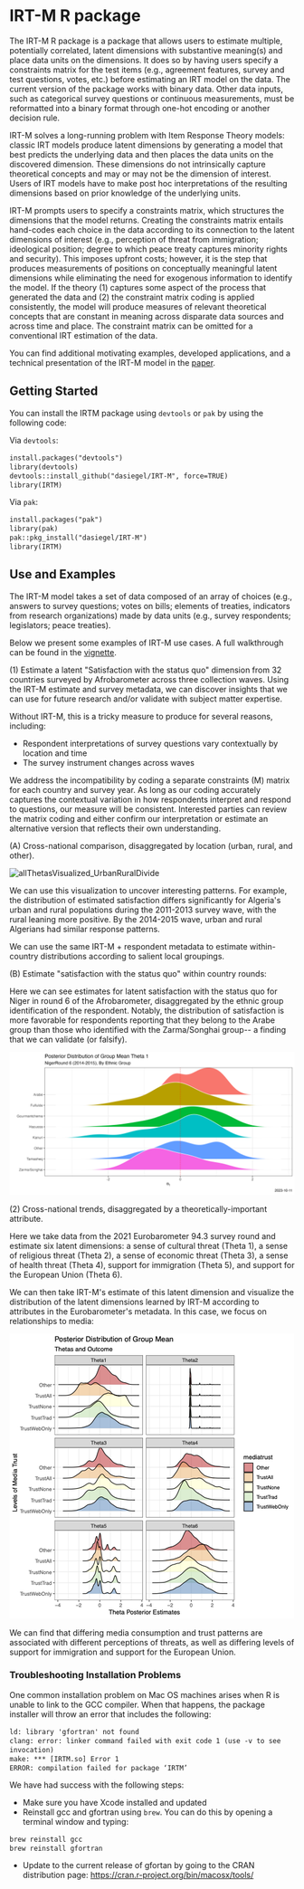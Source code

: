 # IRT-M R package

The IRT-M R package is a package that allows users to estimate multiple, potentially correlated, latent dimensions with substantive meaning\(s\) and place data units on the dimensions. It does so by having users specify a constraints matrix for the test items (e.g., agreement features, survey and test questions, votes, etc.) before estimating an IRT model on the data.
The current version of the package works with binary data. Other data inputs, such as categorical survey questions or continuous measurements, must be reformatted into a binary format through one-hot encoding or another decision rule. 

IRT-M solves a long-running problem with Item Response Theory models: classic IRT models produce latent dimensions by generating a model that best predicts the underlying data and then places the data units on the discovered dimension. These dimensions do not intrinsically capture theoretical concepts and may or may not be the dimension of interest. Users of IRT models have to make post hoc interpretations of the resulting dimensions based on prior knowledge of the underlying units. 

IRT-M prompts users to specify a constraints matrix, which structures the dimensions that the model returns. Creating the constraints matrix entails hand-codes each choice in the data according to its connection to the latent dimensions of interest (e.g., perception of threat from immigration; ideological position; degree to which peace treaty captures minority rights and security). This imposes upfront costs; however, it is the step that produces measurements of positions on conceptually meaningful latent dimensions while eliminating the need for exogenous information to identify the model. If the theory (1) captures some aspect of the process that generated the data and (2) the constraint matrix coding is applied consistently, the model will produce measures of relevant theoretical concepts that are constant in meaning across disparate data sources and across time and place. The constraint matrix can be omitted for a conventional IRT estimation of the data. 

You can find additional motivating examples, developed applications, and a technical presentation of the IRT-M model in the [paper](https://arxiv.org/abs/2111.11979). 

## Getting Started

You can install the IRTM package using `devtools` or `pak` by using the following code:

Via `devtools`:

```
install.packages("devtools")
library(devtools)
devtools::install_github("dasiegel/IRT-M", force=TRUE)
library(IRTM)
```

Via `pak`:

```
install.packages("pak")
library(pak)
pak::pkg_install("dasiegel/IRT-M")
library(IRTM)
```

## Use and Examples

The IRT-M model takes a set of data composed of an array of choices (e.g., answers to survey questions; votes on bills; elements of treaties, indicators from research organizations) made by data units (e.g., survey respondents; legislators; peace treaties). 

Below we present some examples of IRT-M use cases. A full walkthrough can be found in the [vignette](https://github.com/dasiegel/IRT-M/blob/master/vignettes/introduction.Rmd).

(1) Estimate a latent "Satisfaction with the status quo" dimension from 32 countries surveyed by Afrobarometer across three collection waves. Using the IRT-M estimate and survey metadata, we can discover insights that we can use for future research and\/or validate with subject matter expertise.  

Without IRT-M, this is a tricky measure to produce for several reasons, including:
- Respondent interpretations of survey questions vary contextually by location and time
- The survey instrument changes across waves

We address the incompatibility by coding a separate constraints (M) matrix for each country and survey year. As long as our coding accurately captures the contextual variation in how respondents interpret and respond to questions, our measure will be consistent. Interested parties can review the matrix coding and either confirm our interpretation or estimate an alternative version that reflects their own understanding.
 
(A) Cross-national comparison, disaggregated by location (urban, rural, and other).

![allThetasVisualized_UrbanRuralDivide](https://github.com/dasiegel/IRT-M/assets/10012916/65dffdf3-8a9a-4222-b897-53ead9a7e0d1)

We can use this visualization to uncover interesting patterns. For example, the distribution of estimated satisfaction differs significantly for Algeria's urban and rural populations during the 2011-2013 survey wave, with the rural leaning more positive. By the 2014-2015 wave, urban and rural Algerians had similar response patterns. 

We can use the same IRT-M + respondent metadata to estimate within-country distributions according to salient local groupings. 

(B) Estimate "satisfaction with the status quo" within country rounds:

Here we can see estimates for latent satisfaction with the status quo for Niger in round 6 of the Afrobarometer, disaggregated by the ethnic group identification of the respondent. Notably, the distribution of satisfaction is more favorable for respondents reporting that they belong to the Arabe group than those who identified with the Zarma/Songhai group-- a finding that we can validate (or falsify).

![Niger Round 6](https://github.com/dasiegel/IRT-M/blob/master/man/figures/Niger_R6-theta1_group_mean_posterior.png)

(2) Cross-national trends, disaggregated by a theoretically-important attribute. 

Here we take data from the 2021 Eurobarometer 94.3 survey round and estimate six latent dimensions: a sense of cultural threat (Theta 1), a sense of religious threat (Theta 2), a sense of economic threat (Theta 3), a sense of health threat (Theta 4), support for immigration (Theta 5), and support for the European Union (Theta 6).

We can then take IRT-M's estimate of this latent dimension and visualize the distribution of the latent dimensions learned by IRT-M according to attributes in the Eurobarometer's metadata. In this case, we focus on relationships to media: 

![Threat by media](https://github.com/dasiegel/IRT-M/blob/master/man/figures/ThetaEstByMediaTrust.png)

We can find that differing media consumption and trust patterns are associated with different perceptions of threats, as well as differing levels of support for immigration and support for the European Union. 

### Troubleshooting Installation Problems

One common installation problem on Mac OS machines arises when R is unable to link to the GCC compiler. When that happens, the package installer will throw an error that includes the following:

```
ld: library 'gfortran' not found
clang: error: linker command failed with exit code 1 (use -v to see invocation)
make: *** [IRTM.so] Error 1
ERROR: compilation failed for package ‘IRTM’
```

We have had success with the following steps:

- Make sure you have Xcode installed and updated
- Reinstall gcc and gfortran using `brew`. You can do this by opening a terminal window and typing:
```
brew reinstall gcc
brew reinstall gfortran
```
- Update to the current release of gfortan by going to the CRAN distribution page: https://cran.r-project.org/bin/macosx/tools/
